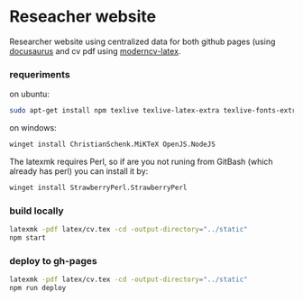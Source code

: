 # Reseacher website

Researcher website using centralized data for both github pages (using [docusaurus](https://docusaurus.io/) and cv pdf using [moderncv-latex](https://github.com/moderncv/moderncv).

### requeriments

on ubuntu:

  ```bash
  sudo apt-get install npm texlive texlive-latex-extra texlive-fonts-extra
  ```

on windows:

  ```bash
  winget install ChristianSchenk.MiKTeX OpenJS.NodeJS
  ```

The latexmk requires Perl, so if are you not runing from GitBash (which already has perl) you can install it by:

  ```bash
  winget install StrawberryPerl.StrawberryPerl
  ```

### build locally

  ```bash
  latexmk -pdf latex/cv.tex -cd -output-directory="../static"
  npm start
  ```

### deploy to gh-pages

  ```bash
  latexmk -pdf latex/cv.tex -cd -output-directory="../static"
  npm run deploy
  ```
